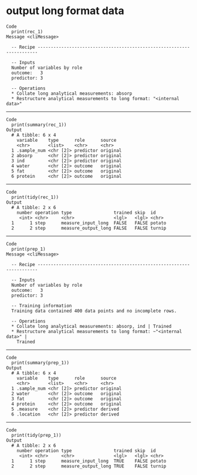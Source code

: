 # output long format data

    Code
      print(rec_1)
    Message <cliMessage>
      
      -- Recipe ----------------------------------------------------------------------
      
      -- Inputs 
      Number of variables by role
      outcome:   3
      predictor: 3
      
      -- Operations 
      * Collate long analytical measurements: absorp
      * Restructure analytical measurements to long format: "<internal data>"

---

    Code
      print(summary(rec_1))
    Output
      # A tibble: 6 x 4
        variable    type      role      source  
        <chr>       <list>    <chr>     <chr>   
      1 .sample_num <chr [2]> predictor original
      2 absorp      <chr [2]> predictor original
      3 ind         <chr [2]> predictor original
      4 water       <chr [2]> outcome   original
      5 fat         <chr [2]> outcome   original
      6 protein     <chr [2]> outcome   original

---

    Code
      print(tidy(rec_1))
    Output
      # A tibble: 2 x 6
        number operation type                trained skip  id    
         <int> <chr>     <chr>               <lgl>   <lgl> <chr> 
      1      1 step      measure_input_long  FALSE   FALSE potato
      2      2 step      measure_output_long FALSE   FALSE turnip

---

    Code
      print(prep_1)
    Message <cliMessage>
      
      -- Recipe ----------------------------------------------------------------------
      
      -- Inputs 
      Number of variables by role
      outcome:   3
      predictor: 3
      
      -- Training information 
      Training data contained 400 data points and no incomplete rows.
      
      -- Operations 
      * Collate long analytical measurements: absorp, ind | Trained
      * Restructure analytical measurements to long format: ~"<internal data>" |
        Trained

---

    Code
      print(summary(prep_1))
    Output
      # A tibble: 6 x 4
        variable    type      role      source  
        <chr>       <list>    <chr>     <chr>   
      1 .sample_num <chr [2]> predictor original
      2 water       <chr [2]> outcome   original
      3 fat         <chr [2]> outcome   original
      4 protein     <chr [2]> outcome   original
      5 .measure    <chr [2]> predictor derived 
      6 .location   <chr [2]> predictor derived 

---

    Code
      print(tidy(prep_1))
    Output
      # A tibble: 2 x 6
        number operation type                trained skip  id    
         <int> <chr>     <chr>               <lgl>   <lgl> <chr> 
      1      1 step      measure_input_long  TRUE    FALSE potato
      2      2 step      measure_output_long TRUE    FALSE turnip

